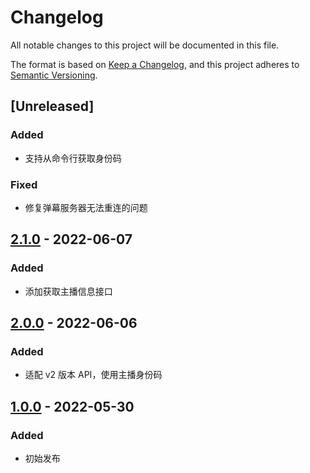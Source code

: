# Changelog
All notable changes to this project will be documented in this file.

The format is based on [Keep a Changelog](https://keepachangelog.com/en/1.0.0/),
and this project adheres to [Semantic Versioning](https://semver.org/spec/v2.0.0.html).

## [Unreleased]
### Added
- 支持从命令行获取身份码
### Fixed
- 修复弹幕服务器无法重连的问题

## [2.1.0] - 2022-06-07
### Added
- 添加获取主播信息接口

## [2.0.0] - 2022-06-06
### Added
- 适配 v2 版本 API，使用主播身份码

## [1.0.0] - 2022-05-30
### Added
- 初始发布

[1.0.0]: https://github.com/timothyqiu/godot-open-blive/releases/tag/1.0
[2.0.0]: https://github.com/timothyqiu/godot-open-blive/releases/tag/2.0
[2.1.0]: https://github.com/timothyqiu/godot-open-blive/releases/tag/2.1
